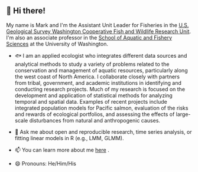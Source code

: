 ## 👋 Hi there!

My name is Mark and I'm the Assistant Unit Leader for Fisheries in the [U.S. Geological Survey Washington Cooperative Fish and Wildlife Research Unit](https://depts.washington.edu/wacfwru/). I'm also an associate professor in the [School of Aquatic and Fishery Sciences](https://fish.uw.edu) at the University of Washington.

- 🐟 I am an applied ecologist who integrates different data sources and analytical methods to study a variety of problems related to the conservation and management of aquatic resources, particularly along the west coast of North America. I collaborate closely with partners from tribal, government, and academic institutions in identifying and conducting research projects. Much of my research is focused on the development and application of statistical methods for analyzing temporal and spatial data. Examples of recent projects include integrated population models for Pacific salmon, evaluation of the risks and rewards of ecological portfolios, and assessing the effects of large-scale disturbances from natural and anthropogenic causes.
  
- 💬 Ask me about open and reproducible research, time series analysis, or fitting linear models in R (e.g., LMM, GLMM).

- 📫 You can learn more about me [here](https://fish.uw.edu/faculty/mark-scheuerell/) .

- 😄 Pronouns: He/Him/His
